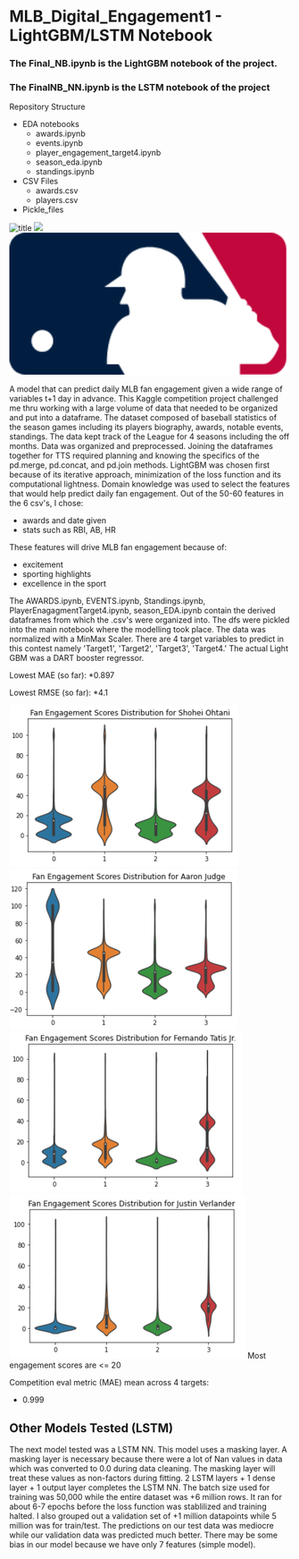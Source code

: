 # MLB_Digital_Engagement1 - LightGBM/LSTM Notebook

### The Final_NB.ipynb is the LightGBM notebook of the project.
### The FinalNB_NN.ipynb is the LSTM notebook of the project

Repository Structure
* EDA notebooks
   * awards.ipynb
   * events.ipynb
   * player_engagement_target4.ipynb
   * season_eda.ipynb
   * standings.ipynb
* CSV Files
   * awards.csv
   * players.csv
* Pickle_files

![title](img/picture.png)
<img src='images/Logo.png'>
<img src='images/Screen Shot 2021-07-23 at 4.17.42 PM.png' width='500' > 


  A model that can predict daily MLB fan engagement given a wide range of variables t+1 day in advance. This Kaggle competition project challenged me thru working with a large volume of data that needed to be organized and put into a dataframe. The dataset composed of baseball statistics of the season games including its players biography, awards, notable events, standings. The data kept track of the League for 4 seasons including the off months. Data was organized and preprocessed. Joining the dataframes together for TTS required planning and knowing the specifics of the pd.merge, pd.concat, and pd.join methods. LightGBM was chosen first because of its iterative approach, minimization of the loss function and its computational lightness. Domain knowledge was used to select the features that would help predict daily fan engagement. Out of the 50-60 features in the 6 csv's, I chose:

* awards and date given
* stats such as RBI, AB, HR

These features will drive MLB fan engagement because of:

* excitement 
* sporting highlights
* excellence in the sport

The AWARDS.ipynb, EVENTS.ipynb, Standings.ipynb, PlayerEnagagmentTarget4.ipynb, season_EDA.ipynb contain the derived dataframes from which the .csv's were organized into. The dfs were pickled into the main notebook where the modelling took place. The data was normalized with a MinMax Scaler. There are 4 target variables to predict in this contest namely 'Target1', 'Target2', 'Target3', 'Target4.' The actual Light GBM was a DART booster regressor. 

Lowest MAE (so far): 
*0.897

Lowest RMSE (so far):
*4.1

<img src='images/Screen Shot 2021-07-21 at 5.45.09 AM.png'>  
<img src='images/Screen Shot 2021-07-21 at 5.45.25 AM.png'>
<img src='images/Screen Shot 2021-07-21 at 5.45.42 AM.png'>
<img src='images/Screen Shot 2021-07-21 at 5.45.56 AM.png'>  Most engagement scores are <= 20

Competition eval metric (MAE)
mean across 4 targets: 
* 0.999

## Other Models Tested (LSTM)
The next model tested was a LSTM NN. This model uses a masking layer. A masking layer is necessary because there were a lot of Nan values in data which was converted to 0.0 during data cleaning. The masking layer will treat these values as non-factors during fitting. 2 LSTM layers + 1 dense layer + 1 output layer completes the LSTM NN. The batch size used for training was 50,000 while the entire dataset was +6 million rows. It ran for about 6-7 epochs before the loss function was stablilized and training halted. I also grouped out a validation set of +1 million datapoints while 5 million was for train/test. The predictions on our test data was mediocre while our validation data was predicted much better. There may be some bias in our model because we have only 7 features (simple model).
